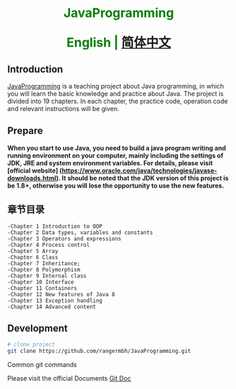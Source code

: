 <h1 align="center" style="color: green">JavaProgramming</p>

English | [简体中文](./README.zh-CN.md) 

## Introduction

[JavaProgramming](https://github.com/rangermbh/JavaProgramming.git)
is a teaching project about Java programming, in which you will learn the basic knowledge and practice about Java. The project is divided into 19 chapters. In each chapter, the practice code, operation code and relevant instructions will be given.

## Prepare

**When you start to use Java, you need to build a java program writing and running environment on your computer, mainly including the settings of JDK, JRE and system environment variables. For details, please visit [official website] (https://www.oracle.com/java/technologies/javase-downloads.html). It should be noted that the JDK version of this project is be 1.8+, otherwise you will lose the opportunity to use the new features.**

## 章节目录

```
-Chapter 1 Introduction to OOP
-Chapter 2 Data types, variables and constants
-Chapter 3 Operators and expressions
-Chapter 4 Process control
-Chapter 5 Array
-Chapter 6 Class
-Chapter 7 Inheritance;
-Chapter 8 Polymorphism
-Chapter 9 Internal class
-Chapter 10 Interface
-Chapter 11 Containers
-Chapter 12 New features of Java 8
-Chapter 13 Exception handling
-Chapter 14 Advanced content
```

## Development
```bash
# clone project
git clone https://github.com/rangermbh/JavaProgramming.git
```
Common git commands

Please visit the official Documents [Git Doc](https://git-scm.com/docs)
